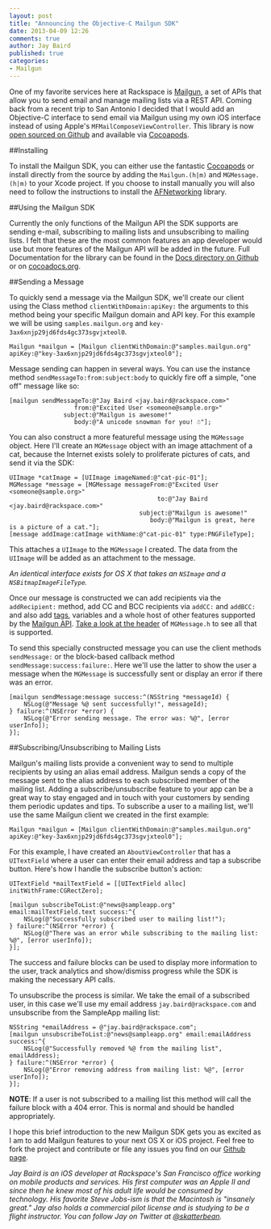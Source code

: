 ```yaml
---
layout: post
title: "Announcing the Objective-C Mailgun SDK"
date: 2013-04-09 12:26
comments: true
author: Jay Baird
published: true
categories: 
- Mailgun
---
```

One of my favorite services here at Rackspace is [Mailgun](http://mailgun.com), a set of APIs that allow you to send email and manage mailing lists via a REST API. Coming back from a recent trip to San Antonio I decided that I would add an Objective-C interface to send email via Mailgun using my own iOS interface instead of using Apple's `MFMailComposeViewController`. This library is now [open sourced on Github](https://github.com/rackerlabs/objc-mailgun) and available via [Cocoapods](http://cocoapods.org).<!-- more -->

##Installing

To install the Mailgun SDK, you can either use the fantastic [Cocoapods](http://cocoapods.org) or install directly from the source by adding the `Mailgun.(h|m)` and `MGMessage.(h|m)` to your Xcode project. If you choose to install manually you will also need to follow the instructions to install the [AFNetworking](https://github.com/AFNetworking/AFNetworking/wiki/Getting-Started-with-AFNetworking) library.

##Using the Mailgun SDK

Currently the only functions of the Mailgun API the SDK supports are sending e-mail, subscribing to mailing lists and unsubscribing to mailing lists. I felt that these are the most common features an app developer would use but more features of the Mailgun API will be added in the future. Full Documentation for the library can be found in the [Docs directory on Github](https://github.com/rackerlabs/objc-mailgun/tree/master/Docs) or on [cocoadocs.org](http://cocoadocs.org).

##Sending a Message

To quickly send a message via the Mailgun SDK, we'll create our client using the Class method `clientWithDomain:apiKey:` the arguments to this method being your specific Mailgun domain and API key. For this example we will be using `samples.mailgun.org` and `key-3ax6xnjp29jd6fds4gc373sgvjxteol0`.

    Mailgun *mailgun = [Mailgun clientWithDomain:@"samples.mailgun.org" apiKey:@"key-3ax6xnjp29jd6fds4gc373sgvjxteol0"];

Message sending can happen in several ways. You can use the instance method `sendMessageTo:from:subject:body` to quickly fire off a simple, "one off" message like so:

    [mailgun sendMessageTo:@"Jay Baird <jay.baird@rackspace.com>" 
                      from:@"Excited User <someone@sample.org>" 
                   subject:@"Mailgun is awesome!" 
                      body:@"A unicode snowman for you! ☃"];

You can also construct a more featureful message using the `MGMessage` object. Here I'll create an `MGMessage` object with an image attachment of a cat, because the Internet exists solely to proliferate pictures of cats, and send it via the SDK:

    UIImage *catImage = [UIImage imageNamed:@"cat-pic-01"];
    MGMessage *message = [MGMessage messageFrom:@"Excited User <someone@sample.org>"
                                             to:@"Jay Baird <jay.baird@rackspace.com>"
                                        subject:@"Mailgun is awesome!"
                                           body:@"Mailgun is great, here is a picture of a cat."];
    [message addImage:catImage withName:@"cat-pic-01" type:PNGFileType];

This attaches a `UIImage` to the `MGMessage` I created. The data from the `UIImage` will be added as an attachment to the message. 

*An identical interface exists for OS X that takes an `NSImage` and a `NSBitmapImageFileType`.*

Once our message is constructed we can add recipients via the `addRecipient:` method, add CC and BCC recipients via `addCC:` and `addBCC:` and also add [tags](http://documentation.mailgun.net/user_manual.html#tagging), variables and a whole host of other features supported by the [Mailgun API](http://documentation.mailgun.net/user_manual.html#sending-messages). [Take a look at the header](https://github.com/rackerlabs/objc-mailgun/blob/master/Classes/MGMessage.h) of `MGMessage.h` to see all that is supported. 

To send this specially constructed message you can use the client methods `sendMessage:` or the block-based callback method `sendMessage:success:failure:`. Here we'll use the latter to show the user a message when the `MGMessage` is successfully sent or display an error if there was an error.

    [mailgun sendMessage:message success:^(NSString *messageId) {
        NSLog(@"Message %@ sent successfully!", messageId);
    } failure:^(NSError *error) {
        NSLog(@"Error sending message. The error was: %@", [error userInfo]);
    }];

##Subscribing/Unsubscribing to Mailing Lists

Mailgun's mailing lists provide a convenient way to send to multiple recipients by using an alias email address. Mailgun sends a copy of the message sent to the alias address to each subscribed member of the mailing list. Adding a subscribe/unsubscribe feature to your app can be a great way to stay engaged and in touch with your customers by sending them periodic updates and tips. To subscribe a user to a mailing list, we'll use the same Mailgun client we created in the first example:

    Mailgun *mailgun = [Mailgun clientWithDomain:@"samples.mailgun.org" apiKey:@"key-3ax6xnjp29jd6fds4gc373sgvjxteol0"];

For this example, I have created an `AboutViewController` that has a `UITextField` where a user can enter their email address and tap a subscribe button. Here's how I handle the subscribe button's action:

    UITextField *mailTextField = [[UITextField alloc] initWithFrame:CGRectZero];

    [mailgun subscribeToList:@"news@sampleapp.org" email:mailTextField.text success:^{
        NSLog(@"Successfully subscribed user to mailing list!");
    } failure:^(NSError *error) {
        NSLog(@"There was an error while subscribing to the mailing list: %@", [error userInfo]);
    }];

The success and failure blocks can be used to display more information to the user, track analytics and show/dismiss progress while the SDK is making the necessary API calls.

To unsubscribe the process is similar. We take the email of a subscribed user, in this case we'll use my email address `jay.baird@rackspace.com` and unsubscribe from the SampleApp mailing list:

    NSString *emailAddress = @"jay.baird@rackspace.com";
    [mailgun unsubscribeToList:@"news@sampleapp.org" email:emailAddress success:^{
        NSLog(@"Successfully removed %@ from the mailing list", emailAddress);
    } failure:^(NSError *error) {
        NSLog(@"Error removing address from mailing list: %@", [error userInfo]);
    }];

**NOTE**: If a user is not subscribed to a mailing list this method will call the failure block with a 404 error. This is normal and should be handled appropriately.

I hope this brief introduction to the new Mailgun SDK gets you as excited as I am to add Mailgun features to your next OS X or iOS project. Feel free to fork the project and contribute or file any issues you find on our [Github page](https://github.com/rackerlabs/objc-mailgun).

_Jay Baird is an iOS developer at Rackspace's San Francisco office working on mobile products and services. His first computer was an Apple II and since then he knew most of his adult life would be consumed by technology. His favorite Steve Jobs-ism is that the Macintosh is "insanely great." Jay also holds a commercial pilot license and is studying to be a flight instructor. You can follow Jay on Twitter at [@skatterbean](https://twitter.com/skatterbean)._
